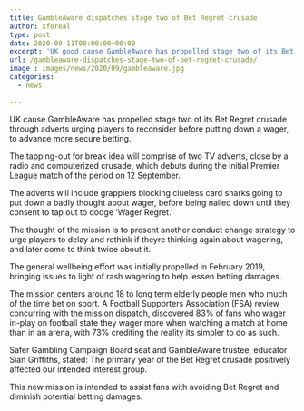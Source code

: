 ```yaml
---
title: GambleAware dispatches stage two of Bet Regret crusade
author: xforeal 
type: post
date: 2020-09-11T00:00:00+00:00
excerpt: 'UK good cause GambleAware has propelled stage two of its Bet Regret crusade through adverts urging players to reconsider before putting down a wager, to advance more secure gambling '
url: /gambleaware-dispatches-stage-two-of-bet-regret-crusade/
image : images/news/2020/09/gambleaware.jpg
categories:
  - news

---
```

UK cause GambleAware has propelled stage two of its Bet Regret crusade through adverts urging players to reconsider before putting down a wager, to advance more secure betting. 

The tapping-out for break idea will comprise of two TV adverts, close by a radio and computerized crusade, which debuts during the initial Premier League match of the period on 12 September. 

The adverts will include grapplers blocking clueless card sharks going to put down a badly thought about wager, before being nailed down until they consent to tap out to dodge &#8216;Wager Regret.&#8217; 

The thought of the mission is to present another conduct change strategy to urge players to delay and rethink if theyre thinking again about wagering, and later come to think twice about it. 

The general wellbeing effort was initially propelled in February 2019, bringing issues to light of rash wagering to help lessen betting damages. 

The mission centers around 18 to long term elderly people men who much of the time bet on sport. A Football Supporters Association (FSA) review concurring with the mission dispatch, discovered 83&percnt; of fans who wager in-play on football state they wager more when watching a match at home than in an arena, with 73&percnt; crediting the reality its simpler to do as such. 

Safer Gambling Campaign Board seat and GambleAware trustee, educator Sian Griffiths, stated: The primary year of the Bet Regret crusade positively affected our intended interest group. 

This new mission is intended to assist fans with avoiding Bet Regret and diminish potential betting damages.